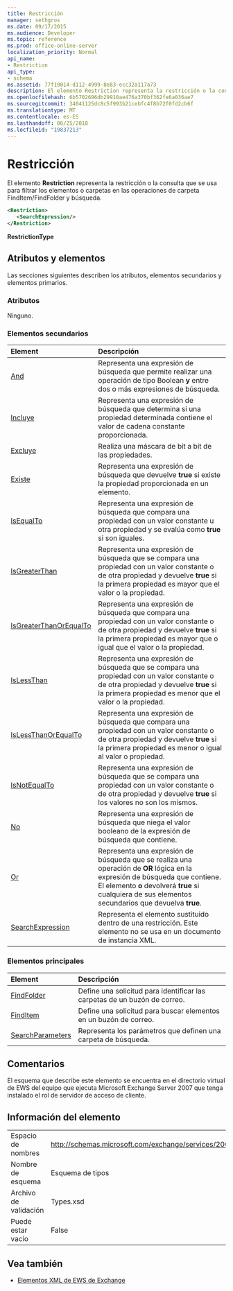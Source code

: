 ```yaml
---
title: Restricción
manager: sethgros
ms.date: 09/17/2015
ms.audience: Developer
ms.topic: reference
ms.prod: office-online-server
localization_priority: Normal
api_name:
- Restriction
api_type:
- schema
ms.assetid: 77f19014-d112-4999-8e83-ecc32a117a73
description: El elemento Restriction representa la restricción o la consulta que se usa para filtrar los elementos o carpetas en las operaciones de carpeta FindItem/FindFolder y búsqueda.
ms.openlocfilehash: 6b5702696db29910ae476a370bf362fe6a036ae7
ms.sourcegitcommit: 34041125dc8c5f993b21cebfc4f8b72f0fd2cb6f
ms.translationtype: MT
ms.contentlocale: es-ES
ms.lasthandoff: 06/25/2018
ms.locfileid: "19837213"
---
```

# <a name="restriction"></a>Restricción

El elemento **Restriction** representa la restricción o la consulta que se usa para filtrar los elementos o carpetas en las operaciones de carpeta FindItem/FindFolder y búsqueda. 
  
```xml
<Restriction>
   <SearchExpression/>
</Restriction>
```

 **RestrictionType**
## <a name="attributes-and-elements"></a>Atributos y elementos

Las secciones siguientes describen los atributos, elementos secundarios y elementos primarios.
  
### <a name="attributes"></a>Atributos

Ninguno.
  
### <a name="child-elements"></a>Elementos secundarios

|**Element**|**Descripción**|
|:-----|:-----|
|[And](and.md) <br/> |Representa una expresión de búsqueda que permite realizar una operación de tipo Boolean **y** entre dos o más expresiones de búsqueda.  <br/> |
|[Incluye](contains.md) <br/> |Representa una expresión de búsqueda que determina si una propiedad determinada contiene el valor de cadena constante proporcionada.  <br/> |
|[Excluye](excludes.md) <br/> |Realiza una máscara de bit a bit de las propiedades.  <br/> |
|[Existe](exists.md) <br/> |Representa una expresión de búsqueda que devuelve **true** si existe la propiedad proporcionada en un elemento.  <br/> |
|[IsEqualTo](isequalto.md) <br/> |Representa una expresión de búsqueda que compara una propiedad con un valor constante u otra propiedad y se evalúa como **true** si son iguales.  <br/> |
|[IsGreaterThan](isgreaterthan.md) <br/> |Representa una expresión de búsqueda que se compara una propiedad con un valor constante o de otra propiedad y devuelve **true** si la primera propiedad es mayor que el valor o la propiedad.  <br/> |
|[IsGreaterThanOrEqualTo](isgreaterthanorequalto.md) <br/> |Representa una expresión de búsqueda que compara una propiedad con un valor constante o de otra propiedad y devuelve **true** si la primera propiedad es mayor que o igual que el valor o la propiedad.  <br/> |
|[IsLessThan](islessthan.md) <br/> |Representa una expresión de búsqueda que se compara una propiedad con un valor constante o de otra propiedad y devuelve **true** si la primera propiedad es menor que el valor o la propiedad.  <br/> |
|[IsLessThanOrEqualTo](islessthanorequalto.md) <br/> |Representa una expresión de búsqueda que compara una propiedad con un valor constante o de otra propiedad y devuelve **true** si la primera propiedad es menor o igual al valor o propiedad.  <br/> |
|[IsNotEqualTo](isnotequalto.md) <br/> |Representa una expresión de búsqueda que se compara una propiedad con un valor constante o de otra propiedad y devuelve **true** si los valores no son los mismos.  <br/> |
|[No](not.md) <br/> |Representa una expresión de búsqueda que niega el valor booleano de la expresión de búsqueda que contiene.  <br/> |
|[Or](or.md) <br/> |Representa una expresión de búsqueda que se realiza una operación de **OR** lógica en la expresión de búsqueda que contiene. El elemento **o** devolverá **true** si cualquiera de sus elementos secundarios que devuelva **true**.  <br/> |
|[SearchExpression](searchexpression.md) <br/> |Representa el elemento sustituido dentro de una restricción. Este elemento no se usa en un documento de instancia XML.  <br/> |
   
### <a name="parent-elements"></a>Elementos principales

|**Element**|**Descripción**|
|:-----|:-----|
|[FindFolder](findfolder.md) <br/> |Define una solicitud para identificar las carpetas de un buzón de correo.  <br/> |
|[FindItem](finditem.md) <br/> |Define una solicitud para buscar elementos en un buzón de correo.  <br/> |
|[SearchParameters](searchparameters.md) <br/> |Representa los parámetros que definen una carpeta de búsqueda.  <br/> |
   
## <a name="remarks"></a>Comentarios

El esquema que describe este elemento se encuentra en el directorio virtual de EWS del equipo que ejecuta Microsoft Exchange Server 2007 que tenga instalado el rol de servidor de acceso de cliente.
  
## <a name="element-information"></a>Información del elemento

|||
|:-----|:-----|
|Espacio de nombres  <br/> |http://schemas.microsoft.com/exchange/services/2006/types  <br/> |
|Nombre de esquema  <br/> |Esquema de tipos  <br/> |
|Archivo de validación  <br/> |Types.xsd  <br/> |
|Puede estar vacío  <br/> |False  <br/> |
   
## <a name="see-also"></a>Vea también



- [Elementos XML de EWS de Exchange](ews-xml-elements-in-exchange.md)

